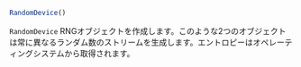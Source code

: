 ```julia
RandomDevice()
```

`RandomDevice` RNGオブジェクトを作成します。このような2つのオブジェクトは常に異なるランダム数のストリームを生成します。エントロピーはオペレーティングシステムから取得されます。
